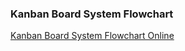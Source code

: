 ### Kanban Board System Flowchart


[Kanban Board System Flowchart Online](https://app.eraser.io/workspace/yerO69fa8hYDpO0Rh0WE?origin=edit)
